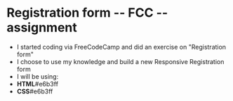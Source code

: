 # Registration form -- FCC -- assignment
- I started coding via FreeCodeCamp and did an exercise on "Registration form"
- I choose to use my knowledge and build a new Responsive Registration form
- I will be using:
- **HTML**#e6b3ff
- **CSS**#e6b3ff 
